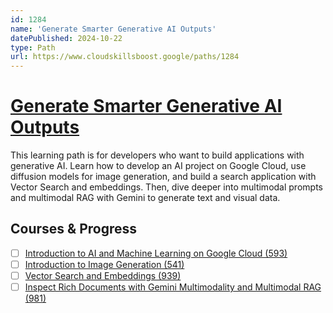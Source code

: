 ```yaml
---
id: 1284
name: 'Generate Smarter Generative AI Outputs'
datePublished: 2024-10-22
type: Path
url: https://www.cloudskillsboost.google/paths/1284
---
```


# [Generate Smarter Generative AI Outputs](https://www.cloudskillsboost.google/paths/1284)

This learning path is for developers who want to build applications with generative AI. Learn how to develop an AI project on Google Cloud, use diffusion models for image generation, and build a search application with Vector Search and embeddings. Then, dive deeper into multimodal prompts and multimodal RAG with Gemini to generate text and visual data.

## Courses & Progress

- [ ] [Introduction to AI and Machine Learning on Google Cloud (593)](../courses/Introduction-to-AI-and-Machine-Learning-on-Google-Cloud.md)
- [ ] [Introduction to Image Generation (541)](../courses/Introduction-to-Image-Generation.md)
- [ ] [Vector Search and Embeddings (939)](../courses/Vector-Search-and-Embeddings.md)
- [ ] [Inspect Rich Documents with Gemini Multimodality and Multimodal RAG (981)](../courses/Inspect-Rich-Documents-with-Gemini-Multimodality-and-Multimodal-RAG.md)
